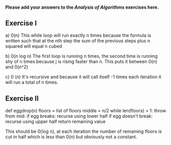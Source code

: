 #### Please add your answers to the ***Analysis of  Algorithms*** exercises here.

## Exercise I

a) 0(n)
    This while loop will run exactly n times because the formula is written such that at the nth step the sum of the previous steps plus n squared will equal n cubed 


b) 0(n log n)
    The first loop is running n times, the second time is running shy of n times because j is rising faster than n. This puts it between 0(n) and 0(n^2)

c) 0 (n)
    It's recursive and because it will call itself -1 times each iteration it will run a total of n times.

## Exercise II

def eggdrop(n)
    floors = list of floors
    middle = n/2
    while len(floors) > 1:
        throw from mid:
            if egg breaks:
                recurse using lower half
            if egg doesn't break:
                recurse using upper half
    return remaining value

This should be 0(log n), at each iteration the number of remaining floors is cut in half which is less than 0(n) but obviously not a constant.
            
        


